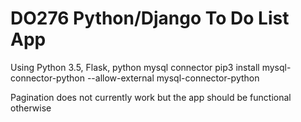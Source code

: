 # DO276 Python/Django To Do List App
Using Python 3.5, Flask, python mysql connector
pip3 install mysql-connector-python --allow-external mysql-connector-python

Pagination does not currently work but the app should be functional otherwise
